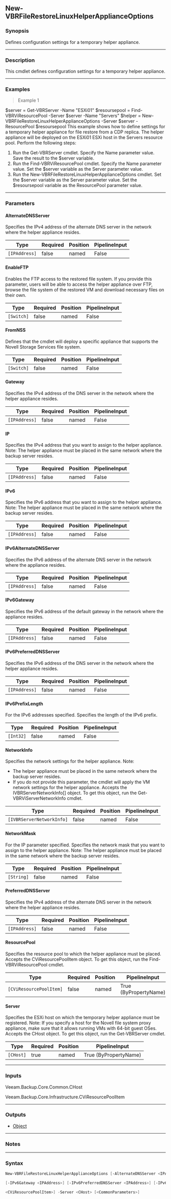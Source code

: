 New-VBRFileRestoreLinuxHelperApplianceOptions
---------------------------------------------

### Synopsis
Defines configuration settings for a temporary helper appliance.

---

### Description

This cmdlet defines configuration settings for a temporary helper appliance.

---

### Examples
> Example 1

$server = Get-VBRServer -Name "ESXi01"
$resoursepool = Find-VBRViResourcePool -Server $server -Name "Servers"
$helper = New-VBRFileRestoreLinuxHelperApplianceOptions -Server $server -ResourcePool $resoursepool
This example shows how to define settings for a temporary helper appliance for file restore from a CDP replica. The helper appliance will be deployed on the ESXi01 ESXi host in the Servers resource pool.
Perform the following steps:
1. Run the Get-VBRServer cmdlet. Specify the Name parameter value. Save the result to the $server variable.
2. Run the Find-VBRViResourcePool cmdlet. Specify the Name parameter value. Set the $server variable as the Server parameter value.
3. Run the New-VBRFileRestoreLinuxHelperApplianceOptions cmdlet. Set the $server variable as the Server parameter value. Set the $resoursepool variable as the ResourcePool parameter value.

---

### Parameters
#### **AlternateDNSServer**
Specifies the IPv4 address of the alternate DNS server in the network where the helper appliance resides.

|Type         |Required|Position|PipelineInput|
|-------------|--------|--------|-------------|
|`[IPAddress]`|false   |named   |False        |

#### **EnableFTP**
Enables the FTP access to the restored file system.
If you provide this parameter, users will be able to access the helper appliance over FTP, browse the file system of the restored VM and download necessary files on their own.

|Type      |Required|Position|PipelineInput|
|----------|--------|--------|-------------|
|`[Switch]`|false   |named   |False        |

#### **FromNSS**
Defines that the cmdlet will deploy a specific appliance that supports the Novell Storage Services file system.

|Type      |Required|Position|PipelineInput|
|----------|--------|--------|-------------|
|`[Switch]`|false   |named   |False        |

#### **Gateway**
Specifies the IPv4 address of the DNS server in the network where the helper appliance resides.

|Type         |Required|Position|PipelineInput|
|-------------|--------|--------|-------------|
|`[IPAddress]`|false   |named   |False        |

#### **IP**
Specifies the IPv4 address that you want to assign to the helper appliance.
Note: The helper appliance must be placed in the same network where the backup server resides.

|Type         |Required|Position|PipelineInput|
|-------------|--------|--------|-------------|
|`[IPAddress]`|false   |named   |False        |

#### **IPv6**
Specifies the IPv6 address that you want to assign to the helper appliance.
Note: The helper appliance must be placed in the same network where the backup server resides.

|Type         |Required|Position|PipelineInput|
|-------------|--------|--------|-------------|
|`[IPAddress]`|false   |named   |False        |

#### **IPv6AlternateDNSServer**
Specifies the IPv6 address of the alternate DNS server in the network where the appliance resides.

|Type         |Required|Position|PipelineInput|
|-------------|--------|--------|-------------|
|`[IPAddress]`|false   |named   |False        |

#### **IPv6Gateway**
Specifies the IPv6 address of the default gateway in the network where the appliance resides.

|Type         |Required|Position|PipelineInput|
|-------------|--------|--------|-------------|
|`[IPAddress]`|false   |named   |False        |

#### **IPv6PreferredDNSServer**
Specifies the IPv6 address of the DNS server in the network where the helper appliance resides.

|Type         |Required|Position|PipelineInput|
|-------------|--------|--------|-------------|
|`[IPAddress]`|false   |named   |False        |

#### **IPv6PrefixLength**
For the IPv6 addresses specified.
Specifies the length of the IPv6 prefix.

|Type     |Required|Position|PipelineInput|
|---------|--------|--------|-------------|
|`[Int32]`|false   |named   |False        |

#### **NetworkInfo**
Specifies the network settings for the helper appliance.
Note:
* The helper appliance must be placed in the same network where the backup server resides.
* If you do not provide this parameter, the cmdlet will apply the VM network settings for the helper appliance.
Accepts the IVBRServerNetworkInfo[] object. To get this object, run the Get-VBRViServerNetworkInfo cmdlet.

|Type                     |Required|Position|PipelineInput|
|-------------------------|--------|--------|-------------|
|`[IVBRServerNetworkInfo]`|false   |named   |False        |

#### **NetworkMask**
For the IP parameter specified.
Specifies the network mask that you want to assign to the helper appliance.
Note: The helper appliance must be placed in the same network where the backup server resides.

|Type      |Required|Position|PipelineInput|
|----------|--------|--------|-------------|
|`[String]`|false   |named   |False        |

#### **PreferredDNSServer**
Specifies the IPv4 address of the alternate DNS server in the network where the helper appliance resides.

|Type         |Required|Position|PipelineInput|
|-------------|--------|--------|-------------|
|`[IPAddress]`|false   |named   |False        |

#### **ResourcePool**
Specifies the resource pool to which the helper appliance must be placed.
Accepts the CViResourcePoolItem object. To get this object, run the Find-VBRViResourcePool cmdlet.

|Type                   |Required|Position|PipelineInput        |
|-----------------------|--------|--------|---------------------|
|`[CViResourcePoolItem]`|false   |named   |True (ByPropertyName)|

#### **Server**
Specifies the ESXi host on which the temporary helper appliance must be registered.
Note: If you specify a host for the Novell file system proxy appliance, make sure that it allows running VMs with 64-bit guest OSes.
Accepts the CHost object. To get this object, run the Get-VBRServer cmdlet.

|Type     |Required|Position|PipelineInput        |
|---------|--------|--------|---------------------|
|`[CHost]`|true    |named   |True (ByPropertyName)|

---

### Inputs
Veeam.Backup.Core.Common.CHost

Veeam.Backup.Core.Infrastructure.CViResourcePoolItem

---

### Outputs
* [Object](https://learn.microsoft.com/en-us/dotnet/api/System.Object)

---

### Notes

---

### Syntax
```PowerShell
New-VBRFileRestoreLinuxHelperApplianceOptions [-AlternateDNSServer <IPAddress>] [-EnableFTP] [-FromNSS] [-Gateway <IPAddress>] [-IP <IPAddress>] [-IPv6 <IPAddress>] [-IPv6AlternateDNSServer <IPAddress>] 
```
```PowerShell
[-IPv6Gateway <IPAddress>] [-IPv6PreferredDNSServer <IPAddress>] [-IPv6PrefixLength <Int32>] [-NetworkInfo <IVBRServerNetworkInfo>] [-NetworkMask <String>] [-PreferredDNSServer <IPAddress>] [-ResourcePool 
```
```PowerShell
<CViResourcePoolItem>] -Server <CHost> [<CommonParameters>]
```
